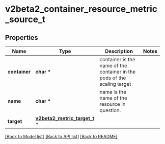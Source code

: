 # v2beta2_container_resource_metric_source_t

## Properties
Name | Type | Description | Notes
------------ | ------------- | ------------- | -------------
**container** | **char \*** | container is the name of the container in the pods of the scaling target | 
**name** | **char \*** | name is the name of the resource in question. | 
**target** | [**v2beta2_metric_target_t**](v2beta2_metric_target.md) \* |  | 

[[Back to Model list]](../README.md#documentation-for-models) [[Back to API list]](../README.md#documentation-for-api-endpoints) [[Back to README]](../README.md)


